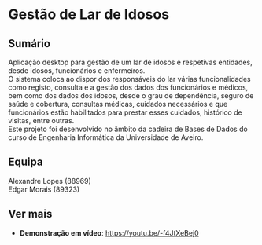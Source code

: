 # Gestão de Lar de Idosos

## Sumário
Aplicação desktop para gestão de um lar de idosos e respetivas entidades, desde idosos, funcionários e enfermeiros.\
O sistema coloca ao dispor dos responsáveis do lar várias funcionalidades como registo, consulta e a gestão dos dados dos funcionários e médicos, bem como dos dados dos idosos, desde o grau de dependência, seguro de saúde e cobertura, consultas médicas, cuidados necessários e que funcionários estão habilitados para prestar esses cuidados, histórico de visitas, entre outras.\
Este projeto foi desenvolvido no âmbito da cadeira de Bases de Dados do curso de Engenharia Informática da Universidade de Aveiro.


## Equipa
Alexandre Lopes (88969) \
Edgar Morais (89323)

## Ver mais
- **Demonstração em vídeo**: https://youtu.be/-f4JtXeBej0
